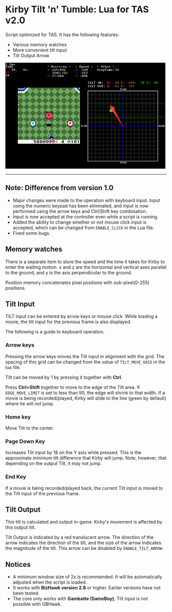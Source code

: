 # Kirby Tilt 'n' Tumble: Lua for TAS v2.0
Script optimized for TAS. It has the following features:
- Various memory watches
- More convenient tilt input
- Tilt Output Arrow

<img src="image000.png" alt="screenshot" width="500">

----

## Note: Difference from version 1.0
- Major changes were made to the operation with keyboard input. Input using the numeric keypad has been eliminated, and input is now performed using the arrow keys and Ctrl/Shift key combination.
- Input is now accepted at the controller even while a script is running.
- Added the ability to change whether or not mouse click input is accepted, which can be changed from ```ENABLE_CLICK``` in the Lua file.
- Fixed some bugs.

## Memory watches
There is a separate item to store the speed and the time it takes for Kirby to enter the waiting motion. x and z are the horizontal and vertical axes parallel to the ground, and y is the axis perpendicular to the ground.

Position memory concatenates pixel positions with sub-pixel(0-255) positions.

## Tilt Input
TILT input can be entered by arrow keys or mouse click. While loading a movie, the tilt input for the previous frame is also displayed.

The following is a guide to keyboard operation.


### Arrow keys
Pressing the arrow keys moves the Tilt input in alignment with the grid. The spacing of this grid can be changed from the value of ```TILT_MOVE_GRID``` in the lua file.

Tilt can be moved by 1 by pressing it together with **Ctrl**.

Press **Ctrl+Shift** together to move to the edge of the Tilt area. If ```EDGE_MOVE_LIMIT``` is set to less than 90, the edge will shrink to that width. If a movie is being recorded/played, Kirby will slide to the line (green by default) where he will not jump.

### Home key
Move Tilt to the center.

### Page Down Key
Increases Tilt input by 18 on the Y axis while pressed. This is the approximate minimum tilt difference that Kirby will jump. Note, however, that depending on the output Tilt, it may not jump.

### End Key
If a movie is being recorded/played back, the current Tilt input is moved to the Tilt input of the previous frame.

## Tilt Output
This tilt is calculated and output in-game. Kirby's movement is affected by this output tilt.

Tilt Output is indicated by a red translucent arrow. The direction of the arrow indicates the direction of the tilt, and the size of the arrow indicates the magnitude of the tilt. This arrow can be disabled by ```ENABLE_TILT_ARROW```.

## Notices
- A minimum window size of 2x is recommended. It will be automatically adjusted when the script is loaded.
- It works with **BizHawk version 2.8** or higher. Earlier versions have not been tested.
- The core only works with **Gambatte (SameBoy)**; Tilt input is not possible with GBHawk.
